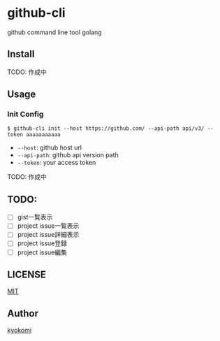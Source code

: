 github-cli
==========

github command line tool golang

## Install ##

TODO: 作成中

## Usage ##

### Init Config

```
$ github-cli init --host https://github.com/ --api-path api/v3/ --token aaaaaaaaaaa
```

- `--host`: github host url
- `--api-path`: github api version path
- `--token`: your access token

TODO: 作成中

## TODO:

- [ ] gist一覧表示
- [ ] project issue一覧表示
- [ ] project issue詳細表示
- [ ] project issue登録
- [ ] project issue編集

## LICENSE

[MIT](https://github.com/kyokomi/github-cli/blob/master/LICENSE)

## Author

[kyokomi](https://github.com/kyokomi)

